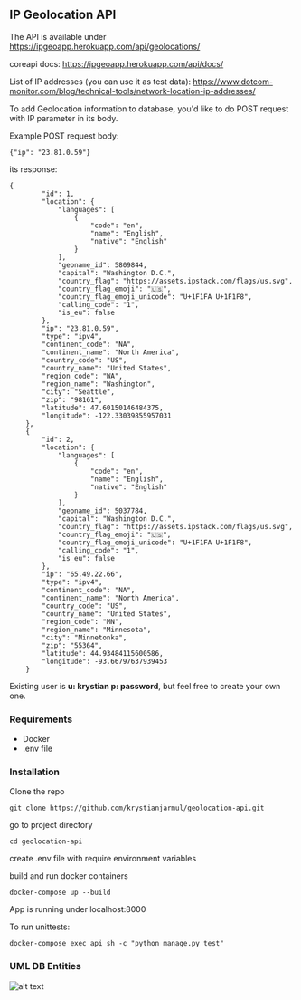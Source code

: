 ## IP Geolocation API

The API is available under https://ipgeoapp.herokuapp.com/api/geolocations/

coreapi docs: https://ipgeoapp.herokuapp.com/api/docs/

List of IP addresses (you can use it as test data): https://www.dotcom-monitor.com/blog/technical-tools/network-location-ip-addresses/

To add Geolocation information to database, you'd like to do POST request with IP parameter in its body.

Example POST request body:
```
{"ip": "23.81.0.59"}
```
its response:
```
{
        "id": 1,
        "location": {
            "languages": [
                {
                    "code": "en",
                    "name": "English",
                    "native": "English"
                }
            ],
            "geoname_id": 5809844,
            "capital": "Washington D.C.",
            "country_flag": "https://assets.ipstack.com/flags/us.svg",
            "country_flag_emoji": "🇺🇸",
            "country_flag_emoji_unicode": "U+1F1FA U+1F1F8",
            "calling_code": "1",
            "is_eu": false
        },
        "ip": "23.81.0.59",
        "type": "ipv4",
        "continent_code": "NA",
        "continent_name": "North America",
        "country_code": "US",
        "country_name": "United States",
        "region_code": "WA",
        "region_name": "Washington",
        "city": "Seattle",
        "zip": "98161",
        "latitude": 47.60150146484375,
        "longitude": -122.33039855957031
    },
    {
        "id": 2,
        "location": {
            "languages": [
                {
                    "code": "en",
                    "name": "English",
                    "native": "English"
                }
            ],
            "geoname_id": 5037784,
            "capital": "Washington D.C.",
            "country_flag": "https://assets.ipstack.com/flags/us.svg",
            "country_flag_emoji": "🇺🇸",
            "country_flag_emoji_unicode": "U+1F1FA U+1F1F8",
            "calling_code": "1",
            "is_eu": false
        },
        "ip": "65.49.22.66",
        "type": "ipv4",
        "continent_code": "NA",
        "continent_name": "North America",
        "country_code": "US",
        "country_name": "United States",
        "region_code": "MN",
        "region_name": "Minnesota",
        "city": "Minnetonka",
        "zip": "55364",
        "latitude": 44.93484115600586,
        "longitude": -93.66797637939453
    }
```

Existing user is **u: krystian p: password**, but feel free to create your own one.

### Requirements
* Docker
* .env file

### Installation
Clone the repo
```
git clone https://github.com/krystianjarmul/geolocation-api.git
```
go to project directory
```
cd geolocation-api
```
create .env file with require environment variables

build and run docker containers
```
docker-compose up --build
```
App is running under localhost:8000 

To run unittests:
```
docker-compose exec api sh -c "python manage.py test"
```

### UML DB Entities

![alt text](https://i.ibb.co/7SS7xdf/geolocation-this.png)

